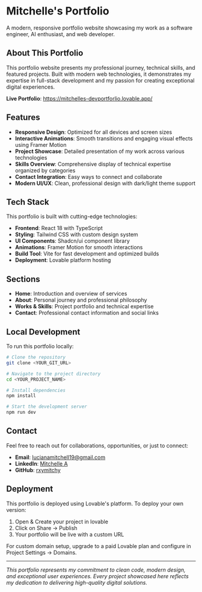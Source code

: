 
# Mitchelle's Portfolio

A modern, responsive portfolio website showcasing my work as a software engineer, AI enthusiast, and web developer.

## About This Portfolio

This portfolio website presents my professional journey, technical skills, and featured projects. Built with modern web technologies, it demonstrates my expertise in full-stack development and my passion for creating exceptional digital experiences.

**Live Portfolio**: https://mitchelles-devportforlio.lovable.app/

## Features

- **Responsive Design**: Optimized for all devices and screen sizes
- **Interactive Animations**: Smooth transitions and engaging visual effects using Framer Motion
- **Project Showcase**: Detailed presentation of my work across various technologies
- **Skills Overview**: Comprehensive display of technical expertise organized by categories
- **Contact Integration**: Easy ways to connect and collaborate
- **Modern UI/UX**: Clean, professional design with dark/light theme support

## Tech Stack

This portfolio is built with cutting-edge technologies:

- **Frontend**: React 18 with TypeScript
- **Styling**: Tailwind CSS with custom design system
- **UI Components**: Shadcn/ui component library
- **Animations**: Framer Motion for smooth interactions
- **Build Tool**: Vite for fast development and optimized builds
- **Deployment**: Lovable platform hosting

## Sections

- **Home**: Introduction and overview of services
- **About**: Personal journey and professional philosophy  
- **Works & Skills**: Project portfolio and technical expertise
- **Contact**: Professional contact information and social links

## Local Development

To run this portfolio locally:

```sh
# Clone the repository
git clone <YOUR_GIT_URL>

# Navigate to the project directory
cd <YOUR_PROJECT_NAME>

# Install dependencies
npm install

# Start the development server
npm run dev
```

## Contact

Feel free to reach out for collaborations, opportunities, or just to connect:

- **Email**: lucianamitchell19@gmail.com
- **LinkedIn**: [Mitchelle A](https://www.linkedin.com/in/mitchelle-ashimosi/)
- **GitHub**: [rxymitchy](https://github.com/rxymitchy)

## Deployment

This portfolio is deployed using Lovable's platform. To deploy your own version:

1. Open & Create your project in lovable
2. Click on Share → Publish
3. Your portfolio will be live with a custom URL

For custom domain setup, upgrade to a paid Lovable plan and configure in Project Settings → Domains.

---

*This portfolio represents my commitment to clean code, modern design, and exceptional user experiences. Every project showcased here reflects my dedication to delivering high-quality digital solutions.*

